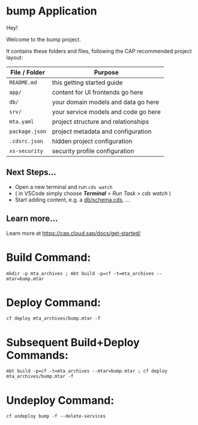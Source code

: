 # bump Application

Hey!

Welcome to the bump project.

It contains these folders and files, following the CAP recommended project layout:

File / Folder | Purpose
---------|----------
`README.md` | this getting started guide
`app/` | content for UI frontends go here
`db/` | your domain models and data go here
`srv/` | your service models and code go here
`mta.yaml` | project structure and relationships
`package.json` | project metadata and configuration
`.cdsrc.json` | hidden project configuration
`xs-security` | security profile configuration


## Next Steps...

- Open a new terminal and run  `cds watch`
- ( in VSCode simply choose _**Terminal** > Run Task > cds watch_ )
- Start adding content, e.g. a [db/schema.cds](db/schema.cds), ...


## Learn more...

Learn more at https://cap.cloud.sap/docs/get-started/

# Build Command:
```
mkdir -p mta_archives ; mbt build -p=cf -t=mta_archives --mtar=bump.mtar
```

# Deploy Command:
```
cf deploy mta_archives/bump.mtar -f
```

# Subsequent Build+Deploy Commands:
```
mbt build -p=cf -t=mta_archives --mtar=bump.mtar ; cf deploy mta_archives/bump.mtar -f
```

# Undeploy Command:
```
cf undeploy bump -f --delete-services
```
